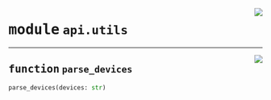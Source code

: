 <!-- markdownlint-disable -->

<a href="https://github.com/tjyuyao/ice-learn/blob/main/ice/api/utils.py#L0"><img align="right" style="float:right;" src="https://img.shields.io/badge/-source-cccccc?style=flat-square"></a>

# <kbd>module</kbd> `api.utils`







---

<a href="https://github.com/tjyuyao/ice-learn/blob/main/ice/api/utils.py#L3"><img align="right" style="float:right;" src="https://img.shields.io/badge/-source-cccccc?style=flat-square"></a>

## <kbd>function</kbd> `parse_devices`

```python
parse_devices(devices: str)
```









